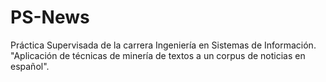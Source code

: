 # PS-News
Práctica Supervisada de la carrera Ingeniería en Sistemas de Información. "Aplicación de técnicas de minería de textos a un corpus de noticias en español".

